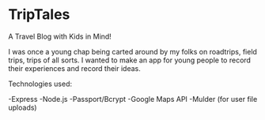 # TripTales
A Travel Blog with Kids in Mind!

  I was once a young chap being carted around by my folks on roadtrips, field trips, trips of all sorts.  I wanted to make an app for young people to record their experiences and record their ideas.

  Technologies used:

  -Express
  -Node.js
  -Passport/Bcrypt
  -Google Maps API
  -Mulder (for user file uploads)
